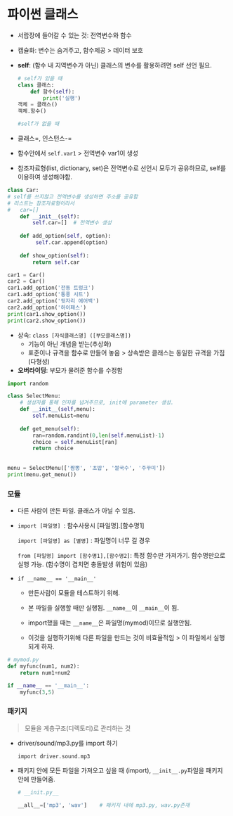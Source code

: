 # 파이썬 클래스



- 서랍장에 들어갈 수 있는 것: 전역변수와 함수

- 캡슐화: 변수는 숨겨주고, 함수제공  > 데이터 보호

- **self**: (함수 내 지역변수가 아닌) 클래스의 변수를 활용하려면 self 선언 필요.

  ```python
  # self가 있을 때
  class 클래스:
      def 함수(self):
          print('실행')
  객체 = 클래스()
  객체.함수()
  
  #self가 없을 때
  
  ```

- 클래스=, 인스턴스-= 

- 함수안에서 `self.var1`  > 전역변수 var1이 생성

  

- 참조자료형(list, dictionary, set)은 전역변수로 선언시 모두가 공유하므로, self를 이용하여 생성해야함.

```python
class Car:
# self를 쓰지않고 전역변수를 생성하면 주소를 공유함
# 리스트는 참조자료형이라서
#   car=[]  
    def __init__(self):
        self.car=[]  # 전역변수 생성
        
    def add_option(self, option):
         self.car.append(option)
        
    def show_option(self):
        return self.car

car1 = Car()
car2 = Car()
car1.add_option('전동 트렁크')
car1.add_option('통풍 시트')
car2.add_option('뒷자리 에어백')
car2.add_option('하이패스')
print(car1.show_option())
print(car2.show_option())
```



- 상속: `class [자식클래스명] ([부모클래스명])`
  - 기능이 아닌 개념을 받는(추상화)
  - 표준이나 규격을 함수로 만들어 놓음 > 상속받은 클래스는 동일한 규격을 가짐(다형성)
- **오버라이딩**: 부모가 물려준 함수를 수정함



```python
import random

class SelectMenu: 
    # 생성자를 통해 인자를 넘겨주므로, init에 parameter 생성.
    def __init__(self,menu):
        self.menuList=menu
        
    def get_menu(self):
        ran=random.randint(0,len(self.menuList)-1)
        choice = self.menuList[ran]
        return choice
    
    
menu = SelectMenu(['짬뽕', '초밥', '쌀국수', '주꾸미'])
print(menu.get_menu())
```



### 모듈

- 다른 사람이 만든 파일. 클래스가 아닐 수 있음.

- `import [파일명] `: 함수사용시 [파일명].[함수명1]

  `import [파일명] as [별명]` : 파일명이 너무 길 경우

  `from [파일명] import [함수명1],[함수명2]`: 특정 함수만 가져가기. 함수명만으로 실행 가능. (함수명이 겹치면 충돌발생 위험이 있음)

- `if __name__ == '__main__'`

  - 만든사람이 모듈을 테스트하기 위해.

  - 본 파일을 실행할 때만 실행됨. `__name__`이 `__main__`이 됨.

  - import했을 때는 `__name__`은 파일명(mymod)이므로 실행안됨.

  - 이것을 실행하기위해 다른 파일을 만드는 것이 비효율적임  >  이 파일에서 실행되게 하자.

```python
# mymod.py 
def myfunc(num1, num2):
    return num1+num2

if __name__ == '__main__':
    myfunc(3,5)
```





### 패키지

>모듈을 계층구조(디렉토리)로 관리하는 것

- driver/sound/mp3.py를 import 하기

  `import driver.sound.mp3`

- 패키지 안에 모든 파일을 가져오고 싶을 때 (import), `__init__.py`파일을 패키지 안에 만들어줌.

  ```python
  # __init.py__
  
  __all__=['mp3', 'wav']    # 패키지 내에 mp3.py, wav.py존재
  ```

  

  